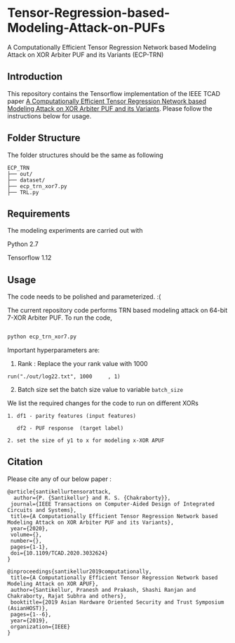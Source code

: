 # Tensor-Regression-based-Modeling-Attack-on-PUFs
A Computationally Efficient Tensor Regression Network based Modeling Attack on XOR Arbiter PUF and its Variants (ECP-TRN)

## Introduction
This repository contains the Tensorflow implementation of the IEEE TCAD paper [A Computationally Efficient Tensor Regression Network based Modeling Attack on XOR Arbiter PUF and its Variants](https://ieeexplore.ieee.org/abstract/document/9233262). Please follow the instructions below for usage.


## Folder Structure
The folder structures should be the same as following
```
ECP_TRN
├── out/
├── dataset/
├── ecp_trn_xor7.py
├── TRL.py 
```




## Requirements
The modeling experiments are carried out with 

Python 2.7

Tensorflow 1.12


## Usage
The code needs to be polished and parameterized.  :( 

The current repository code performs TRN based modeling attack on 64-bit 7-XOR Arbiter PUF. To run the code,
```bash

python ecp_trn_xor7.py

```

Important hyperparameters are:
1. Rank :
Replace the your rank value with 1000
```
run("./out/log22.txt", 1000		, 1)
```

2. Batch size
set the batch size value to variable ```batch_size```



We list the required changes for the code to run on different XORs
```
1. df1 - parity features (input features)

   df2 - PUF response  (target label)

2. set the size of y1 to x for modeling x-XOR APUF

```

## Citation
 Please cite any of our below paper :
 
 ```text
@article{santikellurtensorattack,
   author={P. {Santikellur} and R. S. {Chakraborty}},
  journal={IEEE Transactions on Computer-Aided Design of Integrated Circuits and Systems}, 
  title={A Computationally Efficient Tensor Regression Network based Modeling Attack on XOR Arbiter PUF and its Variants}, 
  year={2020},
  volume={},
  number={},
  pages={1-1},
  doi={10.1109/TCAD.2020.3032624}
}

@inproceedings{santikellur2019computationally,
  title={A Computationally Efficient Tensor Regression Network based Modeling Attack on XOR APUF},
  author={Santikellur, Pranesh and Prakash, Shashi Ranjan and Chakraborty, Rajat Subhra and others},
  booktitle={2019 Asian Hardware Oriented Security and Trust Symposium (AsianHOST)},
  pages={1--6},
  year={2019},
  organization={IEEE}
}
```



